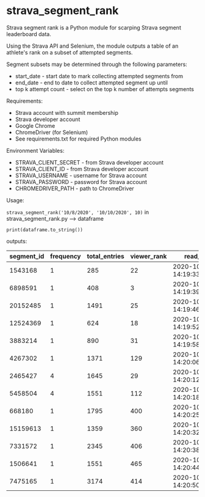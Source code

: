 # strava_segment_rank

Strava segment rank is a Python module for scarping Strava segment leaderboard data. 

Using the Strava API and Selenium, the module outputs a table of an athlete's rank on 
a subset of attempted segments.

Segment subsets may be determined through the following parameters:
- start_date - start date to mark collecting attempted segments from
- end_date - end to date to collect attempted segment up until
- top k attempt count - select on the top k number of attempts segments

Requirements:
- Strava account with summit membership
- Strava developer account
- Google Chrome
- ChromeDriver (for Selenium)
- See requirements.txt for required Python modules

Environment Variables:
- STRAVA_CLIENT_SECRET - from Strava developer account
- STRAVA_CLIENT_ID - from Strava developer account
- STRAVA_USERNAME - username for Strava account
- STRAVA_PASSWORD - password for Strava account 
- CHROMEDRIVER_PATH - path to ChromeDriver

Usage:

`strava_segment_rank('10/8/2020', '10/10/2020', 10)` in strava_segment_rank.py --> dataframe

`print(dataframe.to_string())` 

outputs:

| segment_id | frequency | total_entries | viewer_rank | read_date                  |
|------------|-----------|---------------|-------------|----------------------------|
| 1543168    | 1         | 285           | 22          | 2020-10-11 14:19:33.114967 |
| 6898591    | 1         | 408           | 3           | 2020-10-11 14:19:39.786555 |
| 20152485   | 1         | 1491          | 25          | 2020-10-11 14:19:46.426210 |
| 12524369   | 1         | 624           | 18          | 2020-10-11 14:19:52.618972 |
| 3883214    | 1         | 890           | 31          | 2020-10-11 14:19:58.928299 |
| 4267302    | 1         | 1371          | 129         | 2020-10-11 14:20:06.090870 |
| 2465427    | 4         | 1645          | 29          | 2020-10-11 14:20:12.714838 |
| 5458504    | 4         | 1551          | 112         | 2020-10-11 14:20:18.890575 |
| 668180     | 1         | 1795          | 400         | 2020-10-11 14:20:25.482631 |
| 15159613   | 1         | 1359          | 360         | 2020-10-11 14:20:32.139382 |
| 7331572    | 1         | 2345          | 406         | 2020-10-11 14:20:38.329158 |
| 1506641    | 1         | 1551          | 465         | 2020-10-11 14:20:44.637802 |
| 7475165    | 1         | 3174          | 414         | 2020-10-11 14:20:50.770559 |

